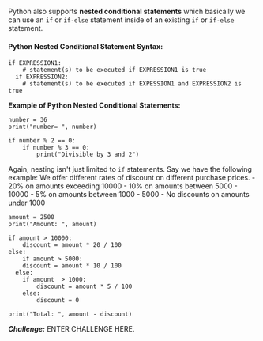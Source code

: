 Python also supports **nested conditional statements** which basically we can use an `if` or `if-else` statement inside of an existing `if` or `if-else` statement.

#### Python Nested Conditional Statement Syntax:
```
if EXPRESSION1:
	# statement(s) to be executed if EXPRESSION1 is true
  if EXPRESSION2:
  	# statement(s) to be executed if EXPESSION1 and EXPRESSION2 is true
```

**Example of Python Nested Conditional Statements:**
```
number = 36
print("number= ", number)

if number % 2 == 0:
	if number % 3 == 0:
  		print("Divisible by 3 and 2")
```

Again, nesting isn't just limited to `if` statements. Say we have the following example: We offer different rates of discount on different purchase prices.
	- 20% on amounts exceeding 10000
  	- 10% on amounts between 5000 - 10000
    - 5% on amounts between 1000 - 5000
    - No discounts on amounts under 1000

```
amount = 2500
print("Amount: ", amount)

if amount > 10000:
	discount = amount * 20 / 100
else:
	if amount > 5000:
  	discount = amount * 10 / 100
  else:
  	if amount  > 1000:
    	discount = amount * 5 / 100
    else:
     	discount = 0

print("Total: ", amount - discount)
```

***Challenge:*** ENTER CHALLENGE HERE.